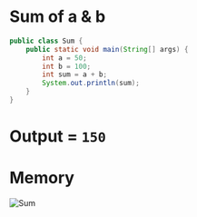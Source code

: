 # Sum of a & b 

```java
public class Sum {
    public static void main(String[] args) {
        int a = 50;
        int b = 100;
        int sum = a + b;
        System.out.println(sum);
    }
}
```

# Output = `150`

# Memory

![Sum](https://github.com/Swapnadip2005/Java_DSA_Insider/assets/149895037/16a81386-ed15-42b3-9e19-efd7f1bd2d77)
